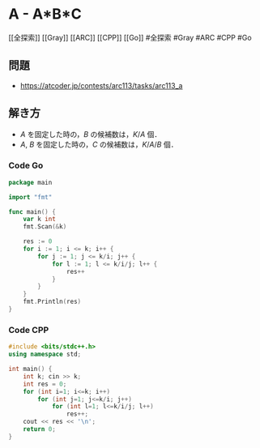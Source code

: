 # A - A\*B\*C
[[全探索]] [[Gray]] [[ARC]] [[CPP]] [[Go]]
#全探索 #Gray #ARC #CPP #Go 

## 問題
- https://atcoder.jp/contests/arc113/tasks/arc113_a

## 解き方
- $A$ を固定した時の，$B$ の候補数は，$K/A$ 個．
- $A,\ B$ を固定した時の，$C$ の候補数は，$K/A/B$ 個．

### Code Go
```go
package main

import "fmt"

func main() {
	var k int
	fmt.Scan(&k)

	res := 0
	for i := 1; i <= k; i++ {
		for j := 1; j <= k/i; j++ {
			for l := 1; l <= k/i/j; l++ {
				res++
			}
		}
	}
	fmt.Println(res)
}
```

### Code CPP
```c++
#include <bits/stdc++.h>
using namespace std;

int main() {
	int k; cin >> k;
	int res = 0;
	for (int i=1; i<=k; i++)
		for (int j=1; j<=k/i; j++)
			for (int l=1; l<=k/i/j; l++)
				res++;
	cout << res << '\n';
	return 0;
}
```